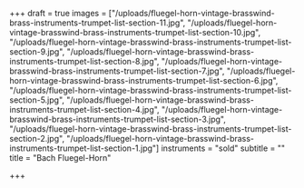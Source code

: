 +++
draft = true
images = ["/uploads/fluegel-horn-vintage-brasswind-brass-instruments-trumpet-list-section-11.jpg", "/uploads/fluegel-horn-vintage-brasswind-brass-instruments-trumpet-list-section-10.jpg", "/uploads/fluegel-horn-vintage-brasswind-brass-instruments-trumpet-list-section-9.jpg", "/uploads/fluegel-horn-vintage-brasswind-brass-instruments-trumpet-list-section-8.jpg", "/uploads/fluegel-horn-vintage-brasswind-brass-instruments-trumpet-list-section-7.jpg", "/uploads/fluegel-horn-vintage-brasswind-brass-instruments-trumpet-list-section-6.jpg", "/uploads/fluegel-horn-vintage-brasswind-brass-instruments-trumpet-list-section-5.jpg", "/uploads/fluegel-horn-vintage-brasswind-brass-instruments-trumpet-list-section-4.jpg", "/uploads/fluegel-horn-vintage-brasswind-brass-instruments-trumpet-list-section-3.jpg", "/uploads/fluegel-horn-vintage-brasswind-brass-instruments-trumpet-list-section-2.jpg", "/uploads/fluegel-horn-vintage-brasswind-brass-instruments-trumpet-list-section-1.jpg"]
instruments = "sold"
subtitle = ""
title = "Bach Fluegel-Horn"

+++
